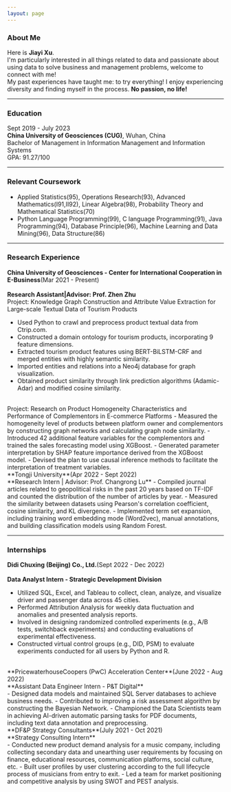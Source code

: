 ```yaml
---
layout: page
---
```


### About Me

Here is **Jiayi Xu**. <br>
I'm particularly interested in all things related to data and passionate about using data to solve business and management problems, welcome to connect with me! <br>
My past experiences have taught me: to try everything! I enjoy experiencing diversity and finding myself in the process. 
**No passion, no life!**
<br>

---

### Education
Sept 2019 - July 2023 <br>
**China University of Geosciences (CUG)**, Wuhan, China <br>
Bachelor of Management in Information Management and Information Systems <br>
GPA: 91.27/100

---

### Relevant Coursework
- Applied Statistics(95), Operations Research(93), Advanced Mathematics(Ⅰ91,Ⅱ92), Linear Algebra(98), Probability Theory and Mathematical Statistics(70)
- Python Language Programming(99), C language Programming(91), Java Programming(94), Database Principle(96), Machine Learning and Data Mining(96), Data Structure(86)

---

### Research Experience
**China University of Geosciences - Center for International Cooperation in E-Business**(Mar 2021 - Present)<br>         
**Research Assistant|Advisor: Prof. Zhen Zhu**<br>
Project: Knowledge Graph Construction and Attribute Value Extraction for Large-scale Textual Data of Tourism Products      
- Used Python to crawl and preprocess product textual data from Ctrip.com.
- Constructed a domain ontology for tourism products, incorporating 9 feature dimensions.
- Extracted tourism product features using BERT-BiLSTM-CRF and merged entities with highly semantic similarity.
- Imported entities and relations into a Neo4j database for graph visualization.
- Obtained product similarity through link prediction algorithms (Adamic-Adar) and modified cosine similarity.    
<br>
Project: Research on Product Homogeneity Characteristics and Performance of Complementors in E-commerce Platforms
- Measured the homogeneity level of products between platform owner and complementors by constructing graph networks and calculating graph node similarity.
- Introduced 42 additional feature variables for the complementors and trained the sales forecasting model using XGBoost.
- Generated parameter interpretation by SHAP feature importance derived from the XGBoost model.
- Devised the plan to use causal inference methods to facilitate the interpretation of treatment variables.
<br>
**Tongji University**(Apr 2022 - Sept 2022)<br> 
**Research Intern | Advisor: Prof. Changrong Lu**
- Compiled journal articles related to geopolitical risks in the past 20 years based on TF-IDF and counted the distribution of the number of articles by year.
- Measured the similarity between datasets using Pearson's correlation coefficient, cosine similarity, and KL divergence.
- Implemented term set expansion, including training word embedding mode (Word2vec), manual annotations, and building classification models using Random Forest.
<br>

---

### Internships
**Didi Chuxing (Beijing) Co., Ltd.**(Sept 2022 - Dec 2022)<br>                                                        
**Data Analyst Intern - Strategic Development Division**<br> 
- Utilized SQL, Excel, and Tableau to collect, clean, analyze, and visualize driver and passenger data across 45 cities.
- Performed Attribution Analysis for weekly data fluctuation and anomalies and presented analysis reports.
- Involved in designing randomized controlled experiments (e.g., A/B tests, switchback experiments) and conducting evaluations of experimental effectiveness.
- Constructed virtual control groups (e.g., DID, PSM) to evaluate experiments conducted for all users by Python and R.
<br> 
**PricewaterhouseCoopers (PwC) Acceleration Center**(June 2022 - Aug 2022)<br> 
**Assistant Data Engineer Intern - P&T Digital**<br>                                           
- Designed data models and maintained SQL Server databases to achieve business needs.
- Contributed to improving a risk assessment algorithm by constructing the Bayesian Network.
- Championed the Data Scientists team in achieving AI-driven automatic parsing tasks for PDF documents, including text data annotation and preprocessing.
<br> 
**DF&P Strategy Consultants**(July 2021 - Oct 2021)<br>
**Strategy Consulting Intern**<br>
- Conducted new product demand analysis for a music company, including collecting secondary data and unearthing user requirements by focusing on finance, educational resources, communication platforms, social culture, etc.
- Built user profiles by user clustering according to the full lifecycle process of musicians from entry to exit.
- Led a team for market positioning and competitive analysis by using SWOT and PEST analysis.
